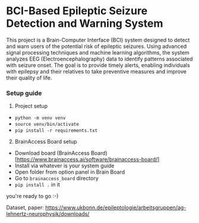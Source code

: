 # BCI-Based Epileptic Seizure Detection and Warning System

This project is a Brain-Computer Interface (BCI) system designed to detect and warn users of the potential risk of epileptic seizures. Using advanced signal processing techniques and machine learning algorithms, the system analyzes EEG (Electroencephalography) data to identify patterns associated with seizure onset. The goal is to provide timely alerts, enabling individuals with epilepsy and their relatives to take preventive measures and improve their quality of life.


### Setup guide
1. Project setup
* `python -m venv venv`
* `source venv/bin/activate`
* `pip install -r requirements.txt`

2. BrainAccess Board setup
* Download board (BrainAccess Board)[https://www.brainaccess.ai/software/brainaccess-board/]
* Install via whatever is your system guide
* Open folder from option panel in Brain Board
* Go to `brainaccess_board` directory
* `pip install .` in it

you're ready to go :-)


Dataset, paper:
https://www.ukbonn.de/epileptologie/arbeitsgruppen/ag-lehnertz-neurophysik/downloads/


